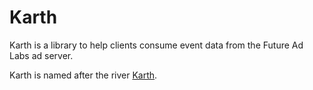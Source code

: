 Karth
=====

Karth is a library to help clients consume event data from the Future Ad Labs ad server.

Karth is named after the river [Karth](http://www.uesp.net/wiki/Skyrim:Karth_River).